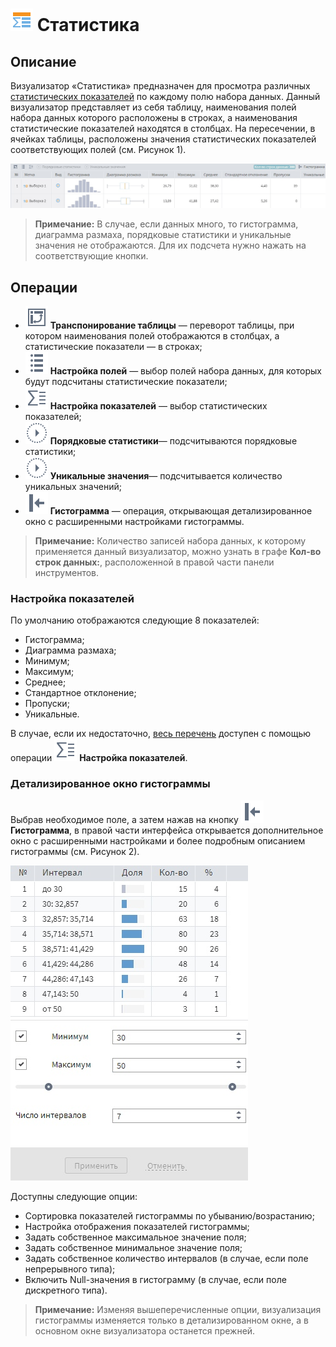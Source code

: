 # ![](../../images/icons/view_types_18/view_types_default-05.svg) Статистика

## Описание

Визуализатор «Статистика» предназначен для просмотра различных [статистических показателей](./statistics-description.md) по каждому полю набора данных. Данный визуализатор представляет из себя таблицу, наименования полей набора данных которого расположены в строках, а наименования статистические показателей находятся в столбцах. На пересечении, в ячейках таблицы, расположены значения статистических показателей соответствующих полей (см. Рисунок 1).

![Визуализатор «Статистика»](./statistics.png)

>**Примечание:** В случае, если данных много, то гистограмма, диаграмма размаха, порядковые статистики и уникальные значения не отображаются. Для их подсчета нужно нажать на соответствующие кнопки.

## Операции

* ![](../../images/icons/toolbar-controls_18x18/toolbar-controls_18x18_transform_default.svg)  **Транспонирование таблицы** — переворот таблицы, при котором наименования полей отображаются в столбцах, а статистические показатели — в строках;
* ![](../../images/icons/toolbar-controls_18x18/toolbar-controls_18x18_fields-list_default.svg) **Настройка полей** —  выбор полей набора данных, для которых будут подсчитаны статистические показатели;
* ![](../../images/icons/toolbar-controls_18x18/toolbar-controls_18x18_row-sum_default.svg) **Настройка показателей** — выбор статистических показателей;
* ![](../../images/icons/toolbar-controls_18x18/toolbar-controls_18x18_execute_default.svg) **Порядковые статистики**— подсчитываются порядковые статистики;
* ![](../../images/icons/toolbar-controls_18x18/toolbar-controls_18x18_execute_default.svg) **Уникальные значения**— подсчитывается количество уникальных значений;
* ![](../../images/icons/toolbar-controls_18x18/toolbar-controls_18x18_toggle-left-panel_default.svg) **Гистограмма** — операция, открывающая детализированное окно с расширенными настройками гистограммы.

>**Примечание:** Количество записей набора данных, к которому применяется данный визуализатор, можно узнать в графе **Кол-во строк данных:**, расположенной в правой части панели инструментов.

### Настройка показателей

По умолчанию отображаются следующие 8 показателей:
* Гистограмма;
* Диаграмма размаха;
* Минимум;
* Максимум;
* Среднее;
* Стандартное отклонение;
* Пропуски;
* Уникальные.

В случае, если их недостаточно, [весь перечень](./statistics-description.md) доступен с помощью операции ![](../../images/icons/toolbar-controls_18x18/toolbar-controls_18x18_row-sum_default.svg) **Настройка показателей**.

### Детализированное окно гистограммы

Выбрав необходимое поле, а затем нажав на кнопку ![](../../images/icons/toolbar-controls_18x18/toolbar-controls_18x18_toggle-left-panel_default.svg) **Гистограмма**, в правой части интерфейса открывается дополнительное окно с расширенными настройками и более подробным описанием гистограммы (см. Рисунок 2).

![Детализированное окно гистограммы](histogram-advanced.png)

Доступны следующие опции:
* Сортировка показателей гистограммы по убыванию/возрастанию;
* Настройка отображения показателей гистограммы; 
* Задать собственное максимальное значение поля;
* Задать собственное минимальное значение поля;
* Задать собственное количество интервалов (в случае, если поле непрерывного типа);
* Включить Null-значения в гистограмму (в случае, если поле дискретного типа).

>**Примечание:** Изменяя вышеперечисленные опции, визуализация гистограммы изменяется только в детализированном окне, а в основном окне визуализатора останется прежней.